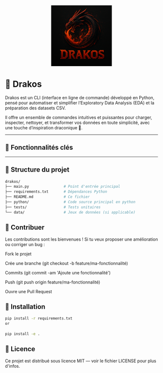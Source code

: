 <p align="center">
  <img src="logo.png" alt="drakos" width="200"/>
</p>

# 🐉 Drakos

Drakos est un CLI (interface en ligne de commande) développé en Python, pensé pour automatiser et simplifier l’Exploratory Data Analysis (EDA) et la préparation des datasets CSV.

Il offre un ensemble de commandes intuitives et puissantes pour charger, inspecter, nettoyer, et transformer vos données en toute simplicité, avec une touche d’inspiration draconique 🐉.

---

## 🚀 Fonctionnalités clés



---

## 📁 Structure du projet

```bash
drakos/
├── main.py                # Point d'entrée principal
├── requirements.txt       # Dépendances Python
├── README.md              # Ce fichier
├── python/                # Code source principal en python          
├── tests/                 # Tests unitaires
└── data/                  # Jeux de données (si applicable)

```

## 🤝 Contribuer

Les contributions sont les bienvenues !
Si tu veux proposer une amélioration ou corriger un bug :

Fork le projet

Crée une branche (git checkout -b feature/ma-fonctionnalité)

Commits (git commit -am 'Ajoute une fonctionnalité')

Push (git push origin feature/ma-fonctionnalité)

Ouvre une Pull Request

## 🚀 Installation

```bash
pip install -r requirements.txt
or

pip install -e .


```
## 🪪 Licence
Ce projet est distribué sous licence MIT — voir le fichier LICENSE pour plus d'infos.

